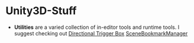 # Unity3D-Stuff

* **Utilities** are a varied collection of in-editor tools and runtime tools.  I suggest checking out
  [Directional Trigger Box](https://github.com/jnbbender/Unity3D-Stuff/tree/main/Utilities/DirectionalTriggerBox)
  [SceneBookmarkManager](https://github.com/jnbbender/Unity3D-Stuff/tree/main/Utilities/SceneBookmarkManager)
